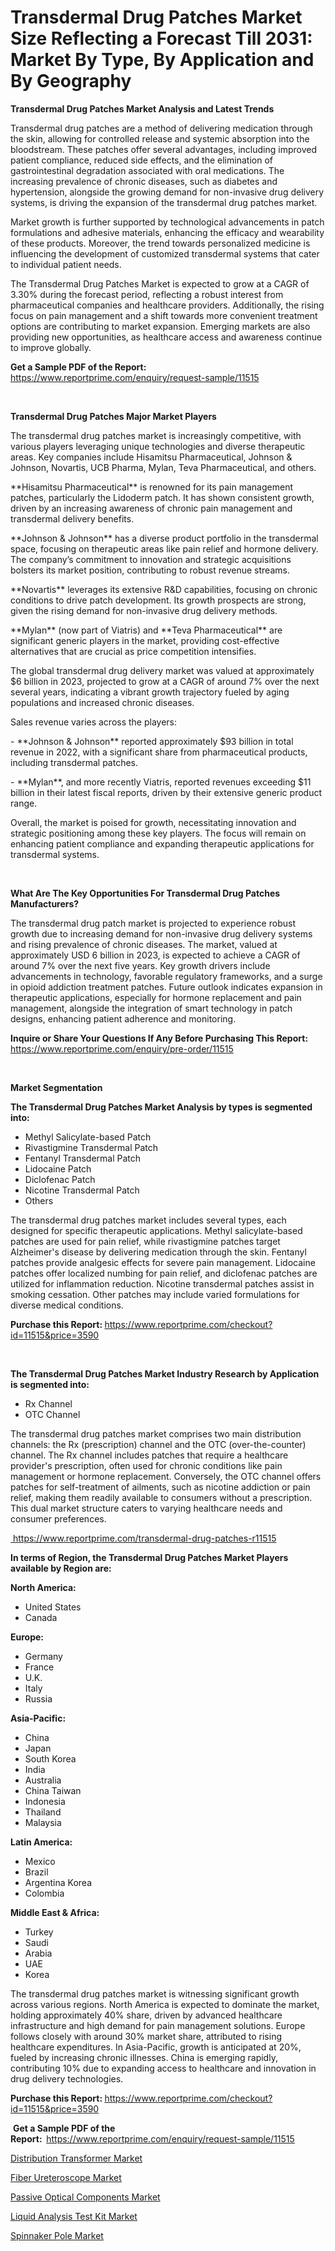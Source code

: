 <p><h1>Transdermal Drug Patches Market Size Reflecting a Forecast Till 2031: Market By Type, By Application and By Geography</h1></p><p><strong>Transdermal Drug Patches Market Analysis and Latest Trends</strong></p>
<p><p>Transdermal drug patches are a method of delivering medication through the skin, allowing for controlled release and systemic absorption into the bloodstream. These patches offer several advantages, including improved patient compliance, reduced side effects, and the elimination of gastrointestinal degradation associated with oral medications. The increasing prevalence of chronic diseases, such as diabetes and hypertension, alongside the growing demand for non-invasive drug delivery systems, is driving the expansion of the transdermal drug patches market.</p><p>Market growth is further supported by technological advancements in patch formulations and adhesive materials, enhancing the efficacy and wearability of these products. Moreover, the trend towards personalized medicine is influencing the development of customized transdermal systems that cater to individual patient needs. </p><p>The Transdermal Drug Patches Market is expected to grow at a CAGR of 3.30% during the forecast period, reflecting a robust interest from pharmaceutical companies and healthcare providers. Additionally, the rising focus on pain management and a shift towards more convenient treatment options are contributing to market expansion. Emerging markets are also providing new opportunities, as healthcare access and awareness continue to improve globally.</p></p>
<p><strong>Get a Sample PDF of the Report:&nbsp;</strong> <a href="https://www.reportprime.com/enquiry/request-sample/11515?utm_campaign=1138&utm_medium=2&utm_source=Github&utm_content=ia&utm_term=18102024&utm_id=transdermal-drug-patches">https://www.reportprime.com/enquiry/request-sample/11515</a></p>
<p>&nbsp;</p>
<p><strong>Transdermal Drug Patches Major Market Players</strong></p>
<p><p>The transdermal drug patches market is increasingly competitive, with various players leveraging unique technologies and diverse therapeutic areas. Key companies include Hisamitsu Pharmaceutical, Johnson & Johnson, Novartis, UCB Pharma, Mylan, Teva Pharmaceutical, and others.</p><p>**Hisamitsu Pharmaceutical** is renowned for its pain management patches, particularly the Lidoderm patch. It has shown consistent growth, driven by an increasing awareness of chronic pain management and transdermal delivery benefits.</p><p>**Johnson & Johnson** has a diverse product portfolio in the transdermal space, focusing on therapeutic areas like pain relief and hormone delivery. The company’s commitment to innovation and strategic acquisitions bolsters its market position, contributing to robust revenue streams.</p><p>**Novartis** leverages its extensive R&D capabilities, focusing on chronic conditions to drive patch development. Its growth prospects are strong, given the rising demand for non-invasive drug delivery methods.</p><p>**Mylan** (now part of Viatris) and **Teva Pharmaceutical** are significant generic players in the market, providing cost-effective alternatives that are crucial as price competition intensifies.</p><p>The global transdermal drug delivery market was valued at approximately $6 billion in 2023, projected to grow at a CAGR of around 7% over the next several years, indicating a vibrant growth trajectory fueled by aging populations and increased chronic diseases.</p><p>Sales revenue varies across the players: </p><p>- **Johnson & Johnson** reported approximately $93 billion in total revenue in 2022, with a significant share from pharmaceutical products, including transdermal patches.</p><p>- **Mylan**, and more recently Viatris, reported revenues exceeding $11 billion in their latest fiscal reports, driven by their extensive generic product range.</p><p>Overall, the market is poised for growth, necessitating innovation and strategic positioning among these key players. The focus will remain on enhancing patient compliance and expanding therapeutic applications for transdermal systems.</p></p>
<p>&nbsp;</p>
<p><strong>What Are The Key Opportunities For Transdermal Drug Patches Manufacturers?</strong></p>
<p><p>The transdermal drug patch market is projected to experience robust growth due to increasing demand for non-invasive drug delivery systems and rising prevalence of chronic diseases. The market, valued at approximately USD 6 billion in 2023, is expected to achieve a CAGR of around 7% over the next five years. Key growth drivers include advancements in technology, favorable regulatory frameworks, and a surge in opioid addiction treatment patches. Future outlook indicates expansion in therapeutic applications, especially for hormone replacement and pain management, alongside the integration of smart technology in patch designs, enhancing patient adherence and monitoring.</p></p>
<p><strong>Inquire or Share Your Questions If Any Before Purchasing This Report:</strong> <a href="https://www.reportprime.com/enquiry/pre-order/11515?utm_campaign=1138&utm_medium=2&utm_source=Github&utm_content=ia&utm_term=18102024&utm_id=transdermal-drug-patches">https://www.reportprime.com/enquiry/pre-order/11515</a></p>
<p>&nbsp;</p>
<p><strong>Market Segmentation</strong></p>
<p><strong>The Transdermal Drug Patches Market Analysis by types is segmented into:</strong></p>
<p><ul><li>Methyl Salicylate-based Patch</li><li>Rivastigmine Transdermal Patch</li><li>Fentanyl Transdermal Patch</li><li>Lidocaine Patch</li><li>Diclofenac Patch</li><li>Nicotine Transdermal Patch</li><li>Others</li></ul></p>
<p><p>The transdermal drug patches market includes several types, each designed for specific therapeutic applications. Methyl salicylate-based patches are used for pain relief, while rivastigmine patches target Alzheimer's disease by delivering medication through the skin. Fentanyl patches provide analgesic effects for severe pain management. Lidocaine patches offer localized numbing for pain relief, and diclofenac patches are utilized for inflammation reduction. Nicotine transdermal patches assist in smoking cessation. Other patches may include varied formulations for diverse medical conditions.</p></p>
<p><strong>Purchase this Report:&nbsp;</strong><a href="https://www.reportprime.com/checkout?id=11515&price=3590&utm_campaign=1138&utm_medium=2&utm_source=Github&utm_content=ia&utm_term=18102024&utm_id=transdermal-drug-patches">https://www.reportprime.com/checkout?id=11515&price=3590</a></p>
<p>&nbsp;</p>
<p><strong>The Transdermal Drug Patches Market Industry Research by Application is segmented into:</strong></p>
<p><ul><li>Rx Channel</li><li>OTC Channel</li></ul></p>
<p><p>The transdermal drug patches market comprises two main distribution channels: the Rx (prescription) channel and the OTC (over-the-counter) channel. The Rx channel includes patches that require a healthcare provider's prescription, often used for chronic conditions like pain management or hormone replacement. Conversely, the OTC channel offers patches for self-treatment of ailments, such as nicotine addiction or pain relief, making them readily available to consumers without a prescription. This dual market structure caters to varying healthcare needs and consumer preferences.</p></p>
<p><a href="https://www.reportprime.com/transdermal-drug-patches-r11515?utm_campaign=1138&utm_medium=2&utm_source=Github&utm_content=ia&utm_term=18102024&utm_id=transdermal-drug-patches">&nbsp;https://www.reportprime.com/transdermal-drug-patches-r11515</a></p>
<p><strong>In terms of Region, the Transdermal Drug Patches Market Players available by Region are:</strong></p>
<p>
    <p> <strong> North America: </strong>
        <ul>
            <li>United States</li>
            <li>Canada</li>
        </ul>
        </p> 
    <p> <strong> Europe: </strong>
        <ul>
            <li>Germany</li>
            <li>France</li>
            <li>U.K.</li>
            <li>Italy</li>
            <li>Russia</li>
        </ul>
        </p> 
    <p> <strong> Asia-Pacific: </strong>
        <ul>
            <li>China</li>
            <li>Japan</li>
            <li>South Korea</li>
            <li>India</li>
            <li>Australia</li>
            <li>China Taiwan</li>
            <li>Indonesia</li>
            <li>Thailand</li>
            <li>Malaysia</li>
        </ul>
        </p> 
    <p> <strong> Latin America: </strong>
        <ul>
            <li>Mexico</li>
            <li>Brazil</li>
            <li>Argentina Korea</li>
            <li>Colombia</li>
        </ul>
        </p> 
    <p> <strong> Middle East & Africa: </strong>
        <ul>
            <li>Turkey</li>
            <li>Saudi</li>
            <li>Arabia</li>
            <li>UAE</li>
            <li>Korea</li>
        </ul>
    </p>
    </p>
<p><p>The transdermal drug patches market is witnessing significant growth across various regions. North America is expected to dominate the market, holding approximately 40% share, driven by advanced healthcare infrastructure and high demand for pain management solutions. Europe follows closely with around 30% market share, attributed to rising healthcare expenditures. In Asia-Pacific, growth is anticipated at 20%, fueled by increasing chronic illnesses. China is emerging rapidly, contributing 10% due to expanding access to healthcare and innovation in drug delivery technologies.</p></p>
<p><strong>Purchase this Report: </strong><a href="https://www.reportprime.com/checkout?id=11515&price=3590&utm_campaign=1138&utm_medium=2&utm_source=Github&utm_content=ia&utm_term=18102024&utm_id=transdermal-drug-patches">https://www.reportprime.com/checkout?id=11515&price=3590</a></p>
<p>&nbsp;<strong>Get a Sample PDF of the Report:&nbsp;&nbsp;</strong><a href="https://www.reportprime.com/enquiry/request-sample/11515?utm_campaign=1138&utm_medium=2&utm_source=Github&utm_content=ia&utm_term=18102024&utm_id=transdermal-drug-patches">https://www.reportprime.com/enquiry/request-sample/11515</a></p>
<p><strong></strong></p>
<p><p><a href="https://www.linkedin.com/pulse/distribution-transformer-market-growth-segmentation-regional-ceeoe?utm_campaign=1138&utm_medium=2&utm_source=Github&utm_content=ia&utm_term=18102024&utm_id=transdermal-drug-patches">Distribution Transformer Market</a></p><p><a href="https://github.com/mynearvphamillwd7/Market-Research-Report-List-1/blob/main/fiber-ureteroscope-market.md?utm_campaign=1138&utm_medium=2&utm_source=Github&utm_content=ia&utm_term=18102024&utm_id=transdermal-drug-patches">Fiber Ureteroscope Market</a></p><p><a href="https://www.linkedin.com/pulse/evaluating-global-passive-optical-components-market-trends-2xj3f?utm_campaign=1138&utm_medium=2&utm_source=Github&utm_content=ia&utm_term=18102024&utm_id=transdermal-drug-patches">Passive Optical Components Market</a></p><p><a href="https://github.com/khloet8sawender/Market-Research-Report-List-1/blob/main/liquid-analysis-test-kit-market.md?utm_campaign=1138&utm_medium=2&utm_source=Github&utm_content=ia&utm_term=18102024&utm_id=transdermal-drug-patches">Liquid Analysis Test Kit Market</a></p><p><a href="https://issuu.com/reportprime-2/docs/spinnaker-pole-market-size-2030.ppt_da399fc8f43e64?utm_campaign=1138&utm_medium=2&utm_source=Github&utm_content=ia&utm_term=18102024&utm_id=transdermal-drug-patches">Spinnaker Pole Market</a></p></p>